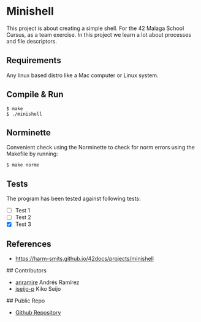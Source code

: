# Minishell

This project is about creating a simple shell. For the 42 Malaga School Cursus, as a team exercise.
In this project we learn a lot about processes and file descriptors.

## Requirements

Any linux based distro like a Mac computer or Linux system.

## Compile & Run

```
$ make
$ ./minishell
```

## Norminette

Convenient check using the Norminette to check for norm errors using the Makefile by running:

```
$ make norme
```

## Tests

The program has been tested against following tests:

- [ ] Test 1
- [ ] Test 2
- [x] Test 3

## References

- https://harm-smits.github.io/42docs/projects/minishell


## Contributors

- [anramire](https://profile.intra.42.fr/users/anramire) Andrés Ramírez
- [jseijo-p](https://profile.intra.42.fr/users/jseijo-p) Kiko Seijo

## Public Repo

- [Github Repository](git@github.com:kikoseijo/minishell.git)
